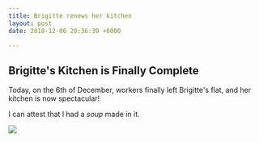 ```yaml
---
title: Brigitte renews her kitchen
layout: post
date: 2018-12-06 20:36:39 +0000

---
```

## Brigitte's Kitchen is Finally Complete

Today, on the 6th of December, workers finally left Brigitte's flat, and her kitchen is now spectacular!

I can attest that I had a _soup_ made in it.

![](/uploads/2018/02/25/car.jpg)